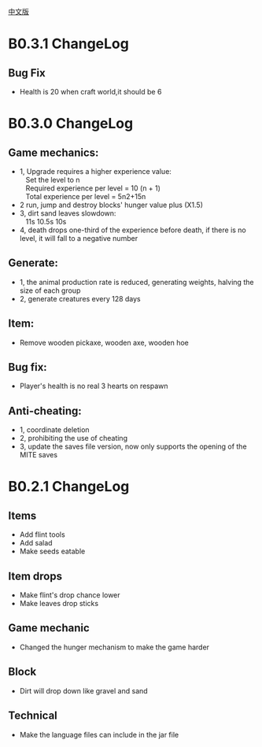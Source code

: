 [中文版](https://github.com/XiaoYuOvO/MITE1.13.2/blob/master/ChangeLogCN.md)
# B0.3.1 ChangeLog
## Bug Fix
* Health is 20 when craft world,it should be 6

# B0.3.0 ChangeLog
## Game mechanics:
* 1, Upgrade requires a higher experience value:\
   Set the level to n\
   Required experience per level = 10 (n + 1)\
   Total experience per level = 5n2+15n
* 2 run, jump and destroy blocks' hunger value plus (X1.5)
* 3, dirt sand leaves slowdown:\
   11s 10.5s 10s
* 4, death drops one-third of the experience before death, if there is no level, it will fall to a negative number

## Generate:
* 1, the animal production rate is reduced, generating weights, halving the size of each group
* 2, generate creatures every 128 days

## Item:
* Remove wooden pickaxe, wooden axe, wooden hoe

## Bug fix:
* Player's health is no real 3 hearts on respawn

## Anti-cheating:
* 1, coordinate deletion
* 2, prohibiting the use of cheating
* 3, update the saves file version, now only supports the opening of the MITE saves

# B0.2.1 ChangeLog
## Items
* Add flint tools
* Add salad
* Make seeds eatable

## Item drops
* Make flint's drop chance lower
* Make leaves drop sticks

## Game mechanic
* Changed the hunger mechanism to make the game harder

## Block
* Dirt will drop down like gravel and sand

## Technical
* Make the language files can include in the jar file